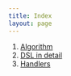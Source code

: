 ```yaml
---
title: Index
layout: page
---
```


1. [Algorithm](algorithm)
2. [DSL in detail](dsl)
3. [Handlers](handlers)
